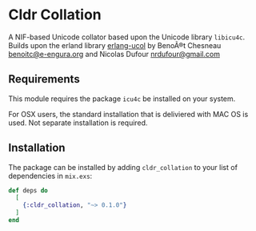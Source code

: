 # Cldr Collation

A NIF-based Unicode collator based upon the Unicode library `libicu4c`. Builds upon the
erland library [erlang-ucol](https://github.com/barrel-db/erlang-ucol) by BenoÃ®t Chesneau <benoitc@e-engura.org>
and Nicolas Dufour <nrdufour@gmail.com>

## Requirements

This module requires the package `icu4c` be installed on your system.

For OSX users, the standard installation that is deliviered with MAC OS is used. Not separate installation is required.

## Installation

The package can be installed by adding `cldr_collation` to your list of dependencies in `mix.exs`:

```elixir
def deps do
  [
    {:cldr_collation, "~> 0.1.0"}
  ]
end
```


